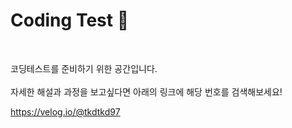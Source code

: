 # Coding Test 👊
<br/>

코딩테스트를 준비하기 위한 공간입니다.
<br/>
<br/>
자세한 해설과 과정을 보고싶다면 아래의 링크에 해당 번호를 검색해보세요!

https://velog.io/@tkdtkd97
